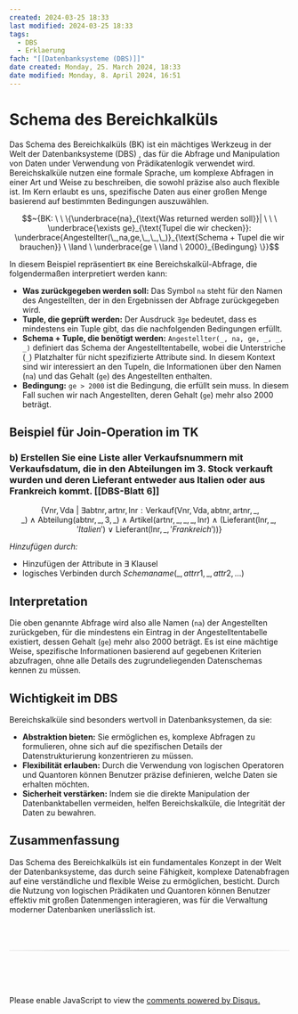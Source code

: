 ```yaml
---
created: 2024-03-25 18:33
last modified: 2024-03-25 18:33
tags:
  - DBS
  - Erklaerung
fach: "[[Datenbanksysteme (DBS)]]"
date created: Monday, 25. March 2024, 18:33
date modified: Monday, 8. April 2024, 16:51
---
```


# Schema des Bereichkalküls

Das Schema des Bereichkalküls (BK) ist ein mächtiges Werkzeug in der Welt der Datenbanksysteme (DBS) , das für die Abfrage und Manipulation von Daten under Verwendung von Prädikatenlogik verwendet wird. Bereichskalküle nutzen eine formale Sprache, um komplexe Abfragen in einer Art und Weise zu beschreiben, die sowohl präzise also auch flexible ist. Im Kern erlaubt es uns, spezifische Daten aus einer großen Menge basierend auf bestimmten Bedingungen auszuwählen.

$$~{BK: \ \ \{\underbrace{na}_{\text{Was returned werden soll}}| \ \ \ \underbrace{\exists ge}_{\text{Tupel die wir checken}}: \underbrace{Angestellter(\_,na,ge,\_,\_,\_)}_{\text{Schema + Tupel die wir brauchen}} \ \land \ \underbrace{ge \ \land \ 2000}_{Bedingung} \}}$$

In diesem Beispiel repräsentiert `BK` eine Bereichskalkül-Abfrage, die folgendermaßen interpretiert werden kann:

- **Was zurückgegeben werden soll:** Das Symbol `na` steht für den Namen des Angestellten, der in den Ergebnissen der Abfrage zurückgegeben wird.
- **Tuple, die geprüft werden:** Der Ausdruck `∃ge` bedeutet, dass es mindestens ein Tuple gibt, das die nachfolgenden Bedingungen erfüllt.
- **Schema + Tuple, die benötigt werden:** `Angestellter(_, na, ge, _, _, _)` definiert das Schema der Angestelltentabelle, wobei die Unterstriche (`_`) Platzhalter für nicht spezifizierte Attribute sind. In diesem Kontext sind wir interessiert an den Tupeln, die Informationen über den Namen (`na`) und das Gehalt (`ge`) des Angestellten enthalten.
- **Bedingung:** `ge > 2000` ist die Bedingung, die erfüllt sein muss. In diesem Fall suchen wir nach Angestellten, deren Gehalt (`ge`) mehr also 2000 beträgt.

## Beispiel für Join-Operation im TK

### b) Erstellen Sie eine Liste aller Verkaufsnummern mit Verkaufsdatum, die in den Abteilungen im 3. Stock verkauft wurden und deren Lieferant entweder aus Italien oder aus Frankreich kommt. [[DBS-Blatt 6]]

$$~{\{ \text{Vnr}, \text{Vda} \ | \ \exists \text{abtnr}, \text{artnr}, \text{lnr} : \text{Verkauf}(\text{Vnr}, \text{Vda}, \text{abtnr}, \text{artnr}, \_, \_) \ \land \ \text{Abteilung}(\text{abtnr}, \_, 3, \_) \ \land \ \text{Artikel}(\text{artnr}, \_, \_, \_, \text{lnr}) \ \land \ (\text{Lieferant}(\text{lnr}, \_, 'Italien') \ \lor \ \text{Lieferant}(\text{lnr}, \_, 'Frankreich'))\}}$$

*Hinzufügen durch:* 
- Hinzufügen der Attribute in $\exists$ Klausel
- logisches Verbinden durch $Schemaname(\_,attrr1,\_,attr2,...)$
## Interpretation

Die oben genannte Abfrage wird also alle Namen (`na`) der Angestellten zurückgeben, für die mindestens ein Eintrag in der Angestelltentabelle existiert, dessen Gehalt (`ge`) mehr also 2000 beträgt. Es ist eine mächtige Weise, spezifische Informationen basierend auf gegebenen Kriterien abzufragen, ohne alle Details des zugrundeliegenden Datenschemas kennen zu müssen.

## Wichtigkeit im DBS

Bereichskalküle sind besonders wertvoll in Datenbanksystemen, da sie:

- **Abstraktion bieten:** Sie ermöglichen es, komplexe Abfragen zu formulieren, ohne sich auf die spezifischen Details der Datenstrukturierung konzentrieren zu müssen.
- **Flexibilität erlauben:** Durch die Verwendung von logischen Operatoren und Quantoren können Benutzer präzise definieren, welche Daten sie erhalten möchten.
- **Sicherheit verstärken:** Indem sie die direkte Manipulation der Datenbanktabellen vermeiden, helfen Bereichskalküle, die Integrität der Daten zu bewahren.

## Zusammenfassung

Das Schema des Bereichkalküls ist ein fundamentales Konzept in der Welt der Datenbanksysteme, das durch seine Fähigkeit, komplexe Datenabfragen auf eine verständliche und flexible Weise zu ermöglichen, besticht. Durch die Nutzung von logischen Prädikaten und Quantoren können Benutzer effektiv mit großen Datenmengen interagieren, was für die Verwaltung moderner Datenbanken unerlässlich ist.






<!-- DISQUS SCRIPT COMMENT START -->






<hr style="border: none; height: 2px; background: linear-gradient(to right, #f0f0f0, #ccc, #f0f0f0); margin-top: 4rem; margin-bottom: 5rem;">
<div id="disqus_thread"></div>
<script>
    /**
    *  RECOMMENDED CONFIGURATION VARIABLES: EDIT AND UNCOMMENT THE SECTION BELOW TO INSERT DYNAMIC VALUES FROM YOUR PLATFORM OR CMS.
    *  LEARN WHY DEFINING THESE VARIABLES IS IMPORTANT: https://disqus.com/admin/universalcode/#configuration-variables    */
    /*
    var disqus_config = function () {
    this.page.url = PAGE_URL;  // Replace PAGE_URL with your page's canonical URL variable
    this.page.identifier = PAGE_IDENTIFIER; // Replace PAGE_IDENTIFIER with your page's unique identifier variable
    };
    */
    (function() { // DON'T EDIT BELOW THIS LINE
    var d = document, s = d.createElement('script');
    s.src = 'https://myuninotes.disqus.com/embed.js';
    s.setAttribute('data-timestamp', +new Date());
    (d.head || d.body).appendChild(s);
    })();
</script>
<noscript>Please enable JavaScript to view the <a href="https://disqus.com/?ref_noscript">comments powered by Disqus.</a></noscript>






<!-- DISQUS SCRIPT COMMENT END -->






